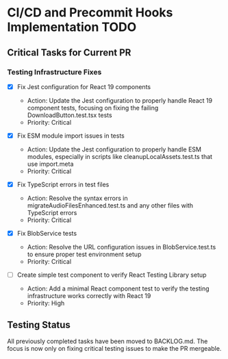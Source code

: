 # CI/CD and Precommit Hooks Implementation TODO

## Critical Tasks for Current PR

### Testing Infrastructure Fixes
- [x] Fix Jest configuration for React 19 components
  - Action: Update the Jest configuration to properly handle React 19 component tests, focusing on fixing the failing DownloadButton.test.tsx tests
  - Priority: Critical

- [x] Fix ESM module import issues in tests
  - Action: Update the Jest configuration to properly handle ESM modules, especially in scripts like cleanupLocalAssets.test.ts that use import.meta
  - Priority: Critical

- [x] Fix TypeScript errors in test files
  - Action: Resolve the syntax errors in migrateAudioFilesEnhanced.test.ts and any other files with TypeScript errors
  - Priority: Critical

- [x] Fix BlobService tests
  - Action: Resolve the URL configuration issues in BlobService.test.ts to ensure proper test environment setup
  - Priority: Critical

- [ ] Create simple test component to verify React Testing Library setup
  - Action: Add a minimal React component test to verify the testing infrastructure works correctly with React 19
  - Priority: High

## Testing Status
All previously completed tasks have been moved to BACKLOG.md. The focus is now only on fixing critical testing issues to make the PR mergeable.